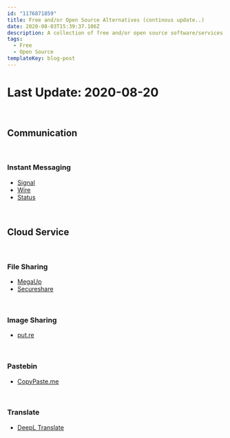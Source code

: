 ```yaml
---
id: "1176871859"
title: Free and/or Open Source Alternatives (continous update..)
date: 2020-08-03T15:39:37.106Z
description: A collection of free and/or open source software/services
tags:
  - Free
  - Open Source
templateKey: blog-post
---
```

# Last Update: 2020-08-20

&nbsp;
## Communication

&nbsp;
### Instant Messaging
* [Signal](https://signal.org/)
* [Wire](https://wire.com/)
* [Status](https://status.im/)

&nbsp;
## Cloud Service

&nbsp;
### File Sharing
* [MegaUp](https://megaup.net/)
* [Secureshare](https://securesha.re)

&nbsp;
### Image Sharing
* [put.re](https://put.re)

&nbsp;
### Pastebin
* [CopyPaste.me](https://copypaste.me)

&nbsp;
### Translate
* [DeepL Translate](https://www.deepl.com/en/translator)

